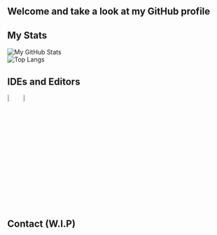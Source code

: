 ## Welcome and take a look at my GitHub profile

## My Stats
![My GitHub Stats](https://github-readme-stats.vercel.app/api?username=redsmiletv&show_icons=true&theme=darcula) <br />
![Top Langs](https://github-readme-stats.vercel.app/api/top-langs/?username=redsmiletv&layout=compact&theme=darcula)

## IDEs and Editors
<img src="https://raw.githubusercontent.com/yurijserrano/Github-Profile-Readme-Logos/master/text%20editors/vscode.svg" width=6.5% align="left">
<img src="https://raw.githubusercontent.com/yurijserrano/Github-Profile-Readme-Logos/master/ides/intellij.svg" width=6.5%>

## Contact (W.I.P)


<!--
  #### Languages:
  <img src="https://raw.githubusercontent.com/yurijserrano/Github-Profile-Readme-Logos/master/programming%20languages/java.svg" width=8% align="left">	
  <img src="https://raw.githubusercontent.com/yurijserrano/Github-Profile-Readme-Logos/master/programming%20languages/rust.svg" width=8%>
-->

 
